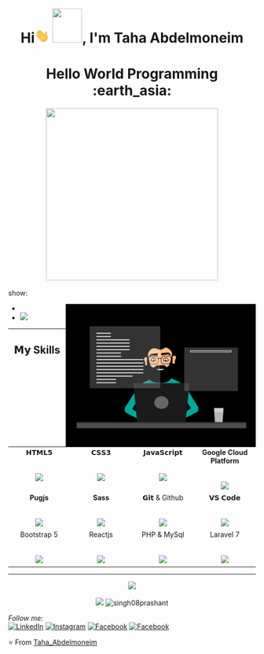 
<div>
 <h1 align="center">Hi<img src="https://raw.githubusercontent.com/ABSphreak/ABSphreak/master/gifs/Hi.gif" width="30px"> <img src="https://i.pinimg.com/originals/28/02/00/28020003d4a493c78d8202ba6c35f179.gif" width="60px" height="70px">, I'm Taha Abdelmoneim </h1>
 <h1 align= "center"><b>Hello World Programming :earth_asia:</b></h1>
 <p align ="center">
<img src="https://camo.githubusercontent.com/3b7c592ede97b6138ffd4b1cc1541c2f3b11fd39/687474703a2f2f33312e6d656469612e74756d626c722e636f6d2f31376665613932306666333665663466356238373764353231366137616164392f74756d626c725f6d6f39786a65387a5a34317163626975666f315f313238302e676966" height="350px" width ="350px">
</p>
</div>

show:
- <img  src="./thoughtworks-gif_dribbble.gif" height="290px" align="right" />
- <img height="290px"  src="https://github-readme-stats.vercel.app/apiusername=singh08prashant&show_icons=true&title_color=00ffff&text_color=33ff33&bg_color=333333&icon_color=ffff4d" />


---


<center>   <h2 align ="center"> 𝗠𝘆 Skills </h2> </center>

<table align ="center">
  <tbody>
    <tr valign="top">
      <td width="25%" align="center">
        <span>𝗛𝗧𝗠𝗟𝟱</span><br><br><br>
        <img height="65px" src="https://cdn.svgporn.com/logos/html-5.svg">
      </td>
      <td width="25%" align="center">
        <span>𝗖𝗦𝗦𝟯</span><br><br><br>
        <img height="65px" src="https://cdn.svgporn.com/logos/css-3.svg">
      </td>
      <td width="25%" align="center">
        <span>𝗝𝗮𝘃𝗮𝗦𝗰𝗿𝗶𝗽𝘁</span><br><br><br>
        <img height="65px" src="https://cdn.svgporn.com/logos/javascript.svg">
      </td>
      <td width="25%" align="center">
        <span> <b>Google Cloud Platform</b></span><br><br><br>
        <img height="65px" src="https://download.logo.wine/logo/Google_Cloud_Platform/Google_Cloud_Platform-Logo.wine.png">
      </td>
    </tr>
    <tr valign="top">
      <td width="25%" align="center">
         <span><b>Pugjs</b></span><br><br><br>
        <img height="64px" src="https://cdn.freebiesupply.com/logos/large/2x/pug-logo-png-transparent.png">
      </td>
      <td width="25%" align="center">
        <span><b>Sass</b></span><br><br><br>
        <img height="64px" src="https://www.pngkit.com/png/detail/377-3771972_sass.png">
      </td>
      <td width="25%" align="center">
        <span>𝗚𝗶𝘁 & Github</span><br><br><br>
        <img height="64px" src="https://cdn.svgporn.com/logos/git-icon.svg">
      </td>
      <td width="25%" align="center">
        <span>𝗩𝗦 𝗖𝗼𝗱𝗲</span><br><br><br>
        <img height="64px" src="https://cdn.svgporn.com/logos/visual-studio-code.svg">
      </td>
    </tr>
    <tr>
      <td width="25%" align="center">
        <span>Bootstrap 5</span><br><br><br>
        <img height="64px" src="https://www.brcline.com/wp-content/uploads/2016/01/bootstrap-logo.png">
      </td>
      <td width="25%" align="center">
        <span>Reactjs</span><br><br><br>
        <img height="64px" src="https://brandslogos.com/wp-content/uploads/thumbs/react-logo-vector-1.svg">
      </td>
      <td width="25%" align="center">
        <span>PHP & MySql</span><br><br><br>
        <img height="64px" src="https://2.bp.blogspot.com/-y6gb1DfArMA/V6pfuapx6AI/AAAAAAAABfc/MX60Q7VqbQME7f9Vlm_8dyrGFM2GRtzvQCLcB/s1600/free-php-mysql-training-course-online-tutorial.jpg">
      </td> 
      <td width="25%" align="center">
        <span>Laravel 7</span><br><br><br>
        <img height="64px" src="https://camo.githubusercontent.com/14ece976ba20d761d742ef185f26689fc12247606f81d971d41820f3b05a5111/68747470733a2f2f692e6d6f72696f682e636f6d2f323032302f30332f30352f6166636161633436386239372e6a7067">
      </td> 
    </tr>
  </tbody>
</table>
</p>

<hr>


<p align = "center">
<img src="https://camo.githubusercontent.com/c02784b921148cba636bc9e44e179f60112cda7952d7eb67fbe44fa1d97a40da/68747470733a2f2f6769746875622d70726f66696c652d74726f7068792e76657263656c2e6170702f3f757365726e616d653d73696e676830387072617368616e7426726f773d31266e6f2d6672616d653d74727565">
</p>

<p align="center">

<img src="https://img.shields.io/badge/dynamic/json?color=brightgreen&label=followers&query=followers&url=https%3A%2F%2Fapi.github.com%2Fusers%2Fsingh08prashant" />
<img src="https://komarev.com/ghpvc/?username=singh08prashant" alt="singh08prashant" />

</p>
<i>Follow me:</i><br>
<a href="https://www.linkedin.com/in/taha-abdelmoneim-2528361b1/" target="_blank"><img src="https://img.shields.io/badge/LinkedIn-%230077B5.svg?&style=flat-square&logo=linkedin&logoColor=white" alt="LinkedIn"></a>
<a href="https://www.instagram.com/tahaabdlmonim/" target="_blank"><img src="https://img.shields.io/badge/Instagram-%23E4405F.svg?&style=flat-square&logo=instagram&logoColor=white" alt="Instagram"></a>
<a href="https://www.facebook.com/Taha.Viras" target="_blank"><img src="https://img.shields.io/badge/Facebook-%231877F2.svg?&style=flat-square&logo=facebook&logoColor=white" alt="Facebook"></a>
<a href="https://api.whatsapp.com/send?phone=201090770686&text=Taha_Abdelmoneim"><img src="https://img.shields.io/badge/-Whatsapp-4CA143?style=flat-square&labelColor=4CA143&logo=whatsapp&logoColor=white&link=https://api.whatsapp.com/send?phone=201090770686&text=Taha_Abdelmoneim" alt="Facebook"></a>

⭐ From [Taha_Abdelmoneim](https://github.com/Taha-Abdelmonim)

<!--
**Taha-Abdelmonim/Taha-Abdelmonim** is a ✨ _special_ ✨ repository because its `README.md` (this file) appears on your GitHub profile.
[![Whatsapp Badge](https://img.shields.io/badge/-Whatsapp-4CA143?style=flat-square&labelColor=4CA143&logo=whatsapp&logoColor=white&link=https://api.whatsapp.com/send?phone=201090770686&text=Taha_Abdelmoneim!)](https://api.whatsapp.com/send?phone=201090770686&text=Taha_Abdelmoneim!)
-->

